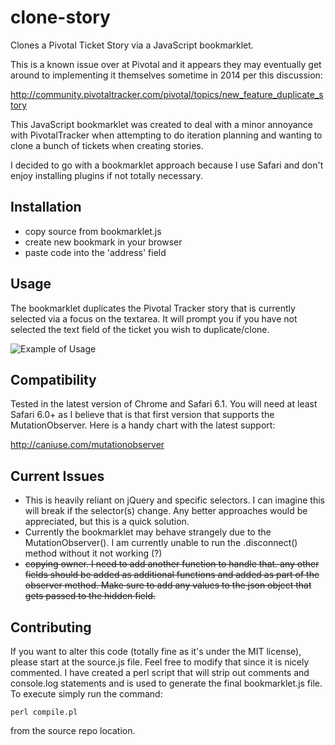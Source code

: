 clone-story
==========================

Clones a Pivotal Ticket Story via a JavaScript bookmarklet.

This is a known issue over at Pivotal and it appears they may eventually get around to implementing it themselves sometime in 2014 per this discussion:

http://community.pivotaltracker.com/pivotal/topics/new_feature_duplicate_story

This JavaScript bookmarklet was created to deal with a minor annoyance with PivotalTracker when attempting to do iteration planning and wanting to clone a bunch of tickets when creating stories.

I decided to go with a bookmarklet approach because I use Safari and don't enjoy installing plugins if not totally necessary. 

## Installation

* copy source from bookmarklet.js
* create new bookmark in your browser
* paste code into the 'address' field

## Usage

The bookmarklet duplicates the Pivotal Tracker story that is currently selected via a focus on the textarea. It will prompt you if you have not selected the text field of the ticket you wish to duplicate/clone.

![Example of Usage](https://raw.github.com/mjelks/pivotaltracker-clone-story/master/img/screen1.png "Usage Example (Screenshot 1)")

## Compatibility

Tested in the latest version of Chrome and Safari 6.1. You will need at least Safari 6.0+ as I believe that is that first version that supports the MutationObserver. Here is a handy chart with the latest support:

http://caniuse.com/mutationobserver


## Current Issues

* This is heavily reliant on jQuery and specific selectors. I can imagine this will break if the selector(s) change. Any better approaches would be appreciated, but this is a quick solution.
* Currently the bookmarklet may behave strangely due to the MutationObserver(). I am currently unable to run the .disconnect() method without it not working (?)
* ~~copying owner. I need to add another function to handle that. any other fields should be added as additional functions and added as part of the observer method. Make sure to add any values to the json object that gets passed to the hidden field.~~

## Contributing

If you want to alter this code (totally fine as it's under the MIT license), please start at the source.js file. Feel free to modify that since it is nicely commented. I have created a perl script that will strip out comments and console.log statements and is used to generate the final bookmarklet.js file. To execute simply run the command:

```
perl compile.pl
```

from the source repo location.
